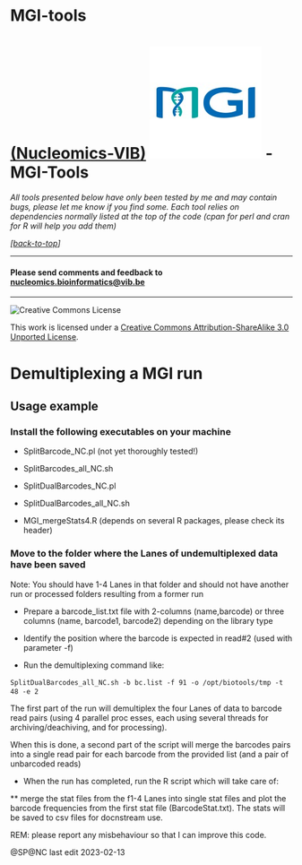 # MGI-tools
[(Nucleomics-VIB)](https://github.com/Nucleomics-VIB)
![mgi-tools](pictures/MGI.png) - MGI-Tools
==========

*All tools presented below have only been tested by me and may contain bugs, please let me know if you find some. Each tool relies on dependencies normally listed at the top of the code (cpan for perl and cran for R will help you add them)*

*[[back-to-top](#top)]*  

<hr>

<h4>Please send comments and feedback to <a href="mailto:nucleomics.bioinformatics@vib.be">nucleomics.bioinformatics@vib.be</a></h4>

<hr>

![Creative Commons License](http://i.creativecommons.org/l/by-sa/3.0/88x31.png?raw=true)

This work is licensed under a [Creative Commons Attribution-ShareAlike 3.0 Unported License](http://creativecommons.org/licenses/by-sa/3.0/).


# Demultiplexing a MGI run

## Usage example

### Install the following executables on your machine

* SplitBarcode_NC.pl (not yet thoroughly tested!)
* SplitBarcodes_all_NC.sh

* SplitDualBarcodes_NC.pl 
* SplitDualBarcodes_all_NC.sh

* MGI_mergeStats4.R (depends on several R packages, please check its header)

### Move to the folder where the Lanes of undemultiplexed data have been saved

Note: You should have 1-4 Lanes in that folder and should not have another run or processed folders resulting from a former run

* Prepare a barcode_list.txt file with 2-columns (name,barcode) or three columns (name, barcode1, barcode2) depending on the library type
* Identify the position where the barcode is expected in read#2 (used with parameter -f)

* Run the demultiplexing command like:

```
SplitDualBarcodes_all_NC.sh -b bc.list -f 91 -o /opt/biotools/tmp -t 48 -e 2
```

The first part of the run will demultiplex the four Lanes of data to barcode read pairs (using 4 parallel proc esses, each using several threads for archiving/deachiving, and for processing).

When this is done, a second part of the script will merge the barcodes pairs into a single read pair for each barcode from the provided list (and a pair of unbarcoded reads)

* When the run has completed, run the R script which will take care of:

** merge the stat files from the f1-4 Lanes into single stat files and plot the barcode frequencies from the first stat file (BarcodeStat.txt). The stats will be saved to csv files for docnstream use.

REM: please report any misbehaviour so that I can improve this code.

@SP@NC last edit 2023-02-13
